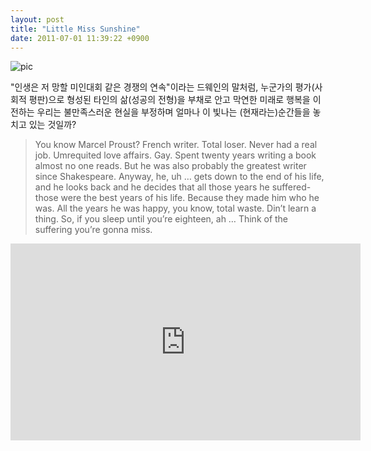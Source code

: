```yaml
---
layout: post
title: "Little Miss Sunshine"
date: 2011-07-01 11:39:22 +0900
---
```


![pic](http://www.smh.com.au/ffximage/2006/10/13/LMS_061013102321049_wideweb__300x375.jpg)

"인생은 저 망할 미인대회 같은 경쟁의 연속"이라는 드웨인의 말처럼, 누군가의 평가(사회적 평판)으로 형성된 타인의 삶(성공의 전형)을 부채로 안고 막연한 미래로 행복을 이전하는 우리는 불만족스러운 현실을 부정하며 얼마나 이 빛나는 (현재라는)순간들을 놓치고 있는 것일까?

> You know Marcel Proust? French writer. Total loser. Never had a real job. Umrequited love affairs. Gay. Spent twenty years writing a book almost no one reads. But he was also probably the greatest writer since Shakespeare. Anyway, he, uh … gets down to the end of his life, and he looks back and he decides that all those years he suffered-those were the best years of his life. Because they made him who he was. All the years he was happy, you know, total waste. Din’t learn a thing. So, if you sleep until you’re eighteen, ah … Think of the suffering you’re gonna miss.

<iframe width="560" height="315" src="https://www.youtube.com/embed/jNVPalNZD_I" frameborder="0" allowfullscreen></iframe>

